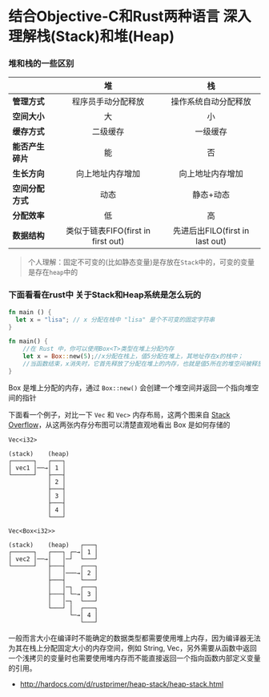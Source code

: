 # 结合Objective-C和Rust两种语言 深入理解栈(Stack)和堆(Heap)

### 堆和栈的一些区别

|                  |                 堆                 |               栈                |
| :--------------- | :--------------------------------: | :-----------------------------: |
| **管理方式**     |         程序员手动分配释放         |      操作系统自动分配释放       |
| **空间大小**     |                 大                 |               小                |
| **缓存方式**     |              二级缓存              |            一级缓存             |
| **能否产生碎片** |                 能                 |               否                |
| **生长方向**     |          向上地址内存增加          |        向上地址内存增加         |
| **空间分配方式** |                动态                |            静态+动态            |
| **分配效率**     |                 低                 |               高                |
| **数据结构**     | 类似于链表FIFO(first in first out) | 先进后出FILO(first in last out) |



> 个人理解：固定不可变的(比如静态变量)是存放在`Stack`中的，可变的变量是存在`heap`中的



### 下面看看在rust中 关于Stack和Heap系统是怎么玩的

``` rust
fn main () {
  let x = "lisa"; // x 分配在栈中 "lisa" 是个不可变的固定字符串
}
```

```rust
fn main() {
    //在 Rust 中，你可以使用Box<T>类型在堆上分配内存
    let x = Box::new(5);//x分配在栈上，值5分配在堆上，其地址存在x的栈中；
    //当函数结束，x消失时，它首先释放了分配在堆上的内存，也就是值5所在的堆空间被释放，接着自己所在的栈空间释放
}

```



Box 是堆上分配的内存，通过 `Box::new()` 会创建一个堆空间并返回一个指向堆空间的指针



下面看一个例子，对比一下 `Vec` 和 `Vec>` 内存布局，这两个图来自 [Stack Overflow](https://stackoverflow.com/questions/21066133/what-is-the-difference-between-veci32-and-vecboxi32/21067103#21067103)，从这两张内存分布图可以清楚直观地看出 Box 是如何存储的

```
Vec<i32>

(stack)    (heap)
┌──────┐   ┌───┐
│ vec1 │──→│ 1 │
└──────┘   ├───┤
           │ 2 │
           ├───┤
           │ 3 │
           ├───┤
           │ 4 │
           └───┘
```



```
Vec<Box<i32>>

(stack)    (heap)   ┌───┐
┌──────┐   ┌───┐ ┌─→│ 1 │
│ vec2 │──→│   │─┘  └───┘
└──────┘   ├───┤    ┌───┐
           │   │───→│ 2 │
           ├───┤    └───┘
           │   │─┐  ┌───┐
           ├───┤ └─→│ 3 │
           │   │─┐  └───┘
           └───┘ │  ┌───┐
                 └─→│ 4 │
                    └───┘
```



一般而言大小在编译时不能确定的数据类型都需要使用堆上内存，因为编译器无法为其在栈上分配固定大小的内存空间，例如 String, Vec，另外需要从函数中返回一个浅拷贝的变量时也需要使用堆内存而不能直接返回一个指向函数内部定义变量的引用。



+ http://hardocs.com/d/rustprimer/heap-stack/heap-stack.html

